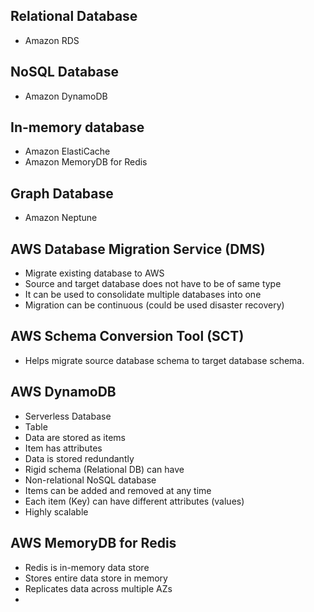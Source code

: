 ## Relational Database

- Amazon RDS

## NoSQL Database

- Amazon DynamoDB

## In-memory database

- Amazon ElastiCache
- Amazon MemoryDB for Redis

## Graph Database

- Amazon Neptune

## AWS Database Migration Service (DMS)

- Migrate existing database to AWS
- Source and target database does not have to be of same type
- It can be used to consolidate multiple databases into one
- Migration can be continuous (could be used disaster recovery)

## AWS Schema Conversion Tool (SCT)

- Helps migrate source database schema to target database schema.

## AWS DynamoDB

- Serverless Database
- Table
- Data are stored as items
- Item has attributes
- Data is stored redundantly
- Rigid schema (Relational DB) can have
- Non-relational NoSQL database
- Items can be added and removed at any time
- Each item (Key) can have different attributes (values)
- Highly scalable

## AWS MemoryDB for Redis

- Redis is in-memory data store
- Stores entire data store in memory
- Replicates data across multiple AZs
-
